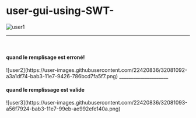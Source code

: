 # user-gui-using-SWT-
![user1](https://user-images.githubusercontent.com/22420836/32081087-a0ad3a7a-bab3-11e7-97a9-52c213beb7eb.png)
____________________
<br> 
<h4> quand le remplisage est erroné! </h4>
![user2](https://user-images.githubusercontent.com/22420836/32081092-a3a1df74-bab3-11e7-9426-786bcd7fa5f7.png)
_____________________
<h4> quand le remplissage est valide </h4>
![user3](https://user-images.githubusercontent.com/22420836/32081093-a56f7924-bab3-11e7-99eb-ae992efe140a.png)

